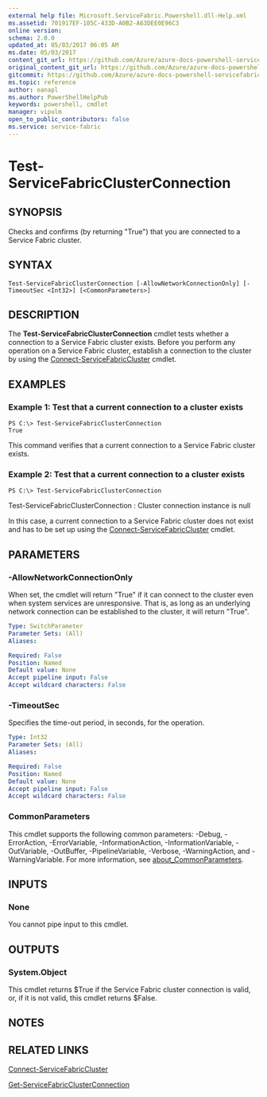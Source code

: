 ```yaml
---
external help file: Microsoft.ServiceFabric.Powershell.dll-Help.xml
ms.assetid: 701917EF-185C-433D-A0B2-A63DEE0E96C3
online version:
schema: 2.0.0
updated_at: 05/03/2017 06:05 AM
ms.date: 05/03/2017
content_git_url: https://github.com/Azure/azure-docs-powershell-servicefabric/blob/V5.6_Updates/Service-Fabric-cmdlets/ServiceFabric/vlatest/Test-ServiceFabricClusterConnection.md
original_content_git_url: https://github.com/Azure/azure-docs-powershell-servicefabric/blob/V5.6_Updates/Service-Fabric-cmdlets/ServiceFabric/vlatest/Test-ServiceFabricClusterConnection.md
gitcommit: https://github.com/Azure/azure-docs-powershell-servicefabric/blob/40385fc07259a8f5f0d2cec04a231e9cd42fcff3
ms.topic: reference
author: oanapl
ms.author: PowerShellHelpPub
keywords: powershell, cmdlet
manager: vipulm
open_to_public_contributors: false
ms.service: service-fabric
---
```


# Test-ServiceFabricClusterConnection

## SYNOPSIS
Checks and confirms (by returning "True") that you are connected to a Service Fabric cluster.

## SYNTAX

```
Test-ServiceFabricClusterConnection [-AllowNetworkConnectionOnly] [-TimeoutSec <Int32>] [<CommonParameters>]
```

## DESCRIPTION
The **Test-ServiceFabricClusterConnection** cmdlet tests whether a connection to a Service Fabric cluster exists. Before you perform any operation on a Service Fabric cluster, establish a connection to the cluster by using the [Connect-ServiceFabricCluster](./Connect-ServiceFabricCluster.md) cmdlet.

## EXAMPLES

### Example 1: Test that a current connection to a cluster exists
```
PS C:\> Test-ServiceFabricClusterConnection
True
```

This command verifies that a current connection to a Service Fabric cluster exists.

### Example 2: Test that a current connection to a cluster exists
```
PS C:\> Test-ServiceFabricClusterConnection
```

Test-ServiceFabricClusterConnection : Cluster connection instance is null

In this case, a current connection to a Service Fabric cluster does not exist and has to be set up using the [Connect-ServiceFabricCluster](./Connect-ServiceFabricCluster.md) cmdlet.

## PARAMETERS

### -AllowNetworkConnectionOnly
When set, the cmdlet will return "True" if it can connect to the cluster even when system services are unresponsive. That is, as long as an underlying network connection can be established to the cluster, it will return "True".

```yaml
Type: SwitchParameter
Parameter Sets: (All)
Aliases: 

Required: False
Position: Named
Default value: None
Accept pipeline input: False
Accept wildcard characters: False
```

### -TimeoutSec
Specifies the time-out period, in seconds, for the operation.

```yaml
Type: Int32
Parameter Sets: (All)
Aliases: 

Required: False
Position: Named
Default value: None
Accept pipeline input: False
Accept wildcard characters: False
```

### CommonParameters
This cmdlet supports the following common parameters: -Debug, -ErrorAction, -ErrorVariable, -InformationAction, -InformationVariable, -OutVariable, -OutBuffer, -PipelineVariable, -Verbose, -WarningAction, and -WarningVariable. For more information, see [about_CommonParameters](http://go.microsoft.com/fwlink/?LinkID=113216).

## INPUTS

### None
You cannot pipe input to this cmdlet.

## OUTPUTS

### System.Object
This cmdlet returns $True if the Service Fabric cluster connection is valid, or, if it is not valid, this cmdlet returns $False.

## NOTES

## RELATED LINKS

[Connect-ServiceFabricCluster](./Connect-ServiceFabricCluster.md)

[Get-ServiceFabricClusterConnection](./Get-ServiceFabricClusterConnection.md)
